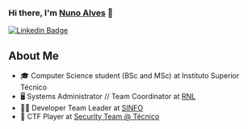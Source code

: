 ### Hi there, I'm [Nuno Alves][website] 👋

[![Linkedin Badge](https://img.shields.io/badge/-Nuno%20Alves-2da0ba?style=flat-square&logo=Linkedin&logoColor=white&link=https://www.linkedin.com/in/nuno-francisco-alves/)](https://www.linkedin.com/in/nuno-francisco-alves/) 
## About Me
- 🎓 Computer Science student (BSc and MSc) at Instituto Superior Técnico
- ️🖥️ Systems Administrator // Team Coordinator at [RNL](https://rnl.tecnico.ulisboa.pt)
- 🧑‍💻 Developer Team Leader at [SINFO](https://sinfo.org)
- 🚩 CTF Player at [Security Team @ Técnico](https://sectt.github.io)

[github]: https://github.com/nalves599
[website]: https://nfalves.pt
